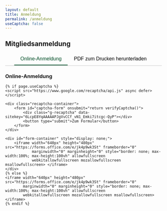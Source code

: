```yaml
---
layout: default
title: Anmeldung
permalink: /anmeldung
useCaptcha: false
---
```


## Mitgliedsanmeldung
<div class="tab-container">
    <button class="tab-button active" onclick="showTab('form-tab')">Online-Anmeldung</button>
    <button class="tab-button" onclick="showTab('download-tab')">PDF zum Drucken herunterladen</button>
</div>

<!-- Tab-Inhalt -->
<div id="form-tab" class="tab-content active">
    <h3>Online-Anmeldung</h3>

    {% if page.useCaptcha %}
    <script src="https://www.google.com/recaptcha/api.js" async defer></script>

    <div class="recaptcha-container">
        <form id="captcha-form" onsubmit="return verifyCaptcha()">
            <div class="g-recaptcha" data-sitekey="6LcpE8YqAAAAAPJgVvCCf_vN1_Emki7itcgc-QyP"></div>
            <button type="submit">Zum Formular</button>
        </form>
    </div>  

    <div id="form-container" style="display: none;">
        <iframe width="640px" height="480px" src="https://forms.office.com/e/jk4p9wk3St" frameborder="0"
                marginwidth="0" marginheight="0" style="border: none; max-width:100%; max-height:100vh" allowfullscreen
                webkitallowfullscreen mozallowfullscreen msallowfullscreen> </iframe>
    </div>
    {% else %}
    <iframe width="640px" height="480px" src="https://forms.office.com/e/jk4p9wk3St" frameborder="0"
            marginwidth="0" marginheight="0" style="border: none; max-width:100%; max-height:100vh" allowfullscreen
            webkitallowfullscreen mozallowfullscreen msallowfullscreen> </iframe>
    {% endif %}
</div>

<div id="download-tab" class="tab-content">
    <h3>Anmeldeformular herunterladen</h3>
    <p>
        Hier kannst du das Anmeldeformular als PDF herunterladen
    </p>
    <p>
        Drucke es aus, fülle es aus und schicke es an die Vereinsadresse:
    </p>
    <p><strong>Vereinsadresse:</strong> Teststrasse 1, 56727 Mayen</p>

    <p>
        Oder gebe es einfach beim nächsten Training ab!
    </p>

    <a href="/assets/pdf/Beitrittserklaerung-SEPA_Hockey-ab-2022.pdf" download class="download-link">Anmeldeformular herunterladen (PDF)</a>
</div>

<script>
    function verifyCaptcha() {
        const captchaResponse = grecaptcha.getResponse();
        if (captchaResponse.length === 0) {
            alert('Bitte lösen Sie das CAPTCHA, um fortzufahren.');
            return false;
        } else {
            document.getElementById('captcha-form').style.display = 'none';
            document.getElementById('form-container').style.display = 'block';
            return false; 
        }
    }

    // Tabs umschalten
    function showTab(tabId) {
        // Alle Tabs verstecken
        document.querySelectorAll('.tab-content').forEach(tab => {
            tab.classList.remove('active');
        });

        // Alle Buttons inaktiv machen
        document.querySelectorAll('.tab-button').forEach(button => {
            button.classList.remove('active');
        });

        // Ausgewählten Tab und Button aktivieren
        document.getElementById(tabId).classList.add('active');
        event.target.classList.add('active');
    }
</script>

<style>
    .tab-container {
        display: flex;
        justify-content: center; /* Zentriert die Tabs horizontal */
        margin-bottom: 20px;
        border-bottom: 2px solid #ddd;
        border-bottom: 2px solid #ddd;
    }

    .tab-button {
        text-align: center; /* Zentriert den Text in den Tabs */
        padding: 10px 20px;
        cursor: pointer;
        border: none;
        background: none;
        font-size: 16px;
        border-bottom: 2px solid transparent;
        transition: border-bottom 0.3s;
    }

    .tab-button.active {
        border-bottom: 2px solid #004d26; /* Dunkelgrün */
        color: #004d26;
    }

    .tab-content {
        display: none;
    }

    .tab-content.active {
        display: block;
    }

    .download-link {
        color: #004d26;
        font-weight: bold;
        text-decoration: none;
    }

    .download-link:hover {
        text-decoration: underline;
    }
</style>
